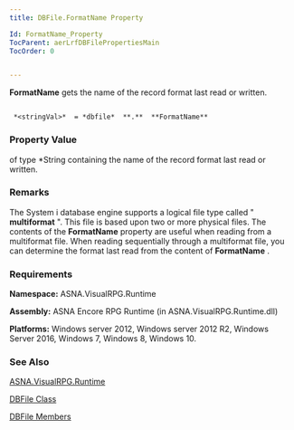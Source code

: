 ```yaml
---
title: DBFile.FormatName Property

Id: FormatName_Property
TocParent: aerLrfDBFilePropertiesMain
TocOrder: 0


---
```


**FormatName** gets the name of the record format last read or written. 

```

 *<stringVal>*  = *dbfile*  **.**  **FormatName**   
```

### Property Value
***<stringVal>*** of type *String containing the name of the record format last read or written. 

### Remarks
The System i database engine supports a logical file type called " **multiformat** ". This file is based upon two or more physical files. The contents of the **FormatName** property are useful when reading from a multiformat file. When reading sequentially through a multiformat file, you can determine the format last read from the content of **FormatName** . 

### Requirements
**Namespace:** ASNA.VisualRPG.Runtime 

**Assembly:** ASNA Encore RPG Runtime (in ASNA.VisualRPG.Runtime.dll) 

**Platforms:** Windows server 2012, Windows server 2012 R2, Windows Server 2016, Windows 7, Windows 8, Windows 10. 

### See Also
[ASNA.VisualRPG.Runtime](ecrLrfRuntimeNamespace.html)

[DBFile Class](ecrLrfDBFileClass.html)

[DBFile Members](ecrLrfDBFileMembers.html) 
